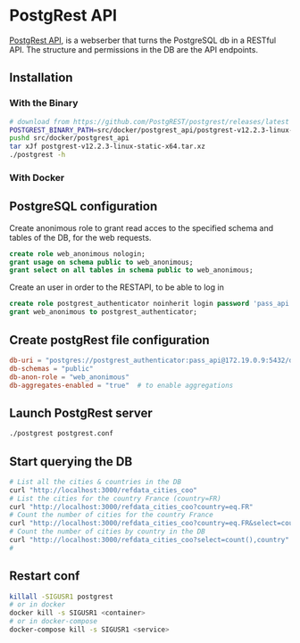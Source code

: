 # PostgRest API

[PostgRest API](https://docs.postgrest.org/en/v12/index.html), is a webserber that turns the PostgreSQL db in a RESTful API. The structure and permissions in the DB are the API endpoints.

## Installation

### With the Binary

```bash
# download from https://github.com/PostgREST/postgrest/releases/latest
POSTGREST_BINARY_PATH=src/docker/postgrest_api/postgrest-v12.2.3-linux-static-x64.tar.xz
pushd src/docker/postgrest_api
tar xJf postgrest-v12.2.3-linux-static-x64.tar.xz
./postgrest -h
```

### With Docker


## PostgreSQL configuration

Create anonimous role to grant read acces to the specified schema and tables of the DB, for the web requests.

```sql
create role web_anonimous nologin;
grant usage on schema public to web_anonimous;
grant select on all tables in schema public to web_anonimous;
```

Create an user in order to the RESTAPI, to be able to log in
```sql
create role postgrest_authenticator noinherit login password 'pass_api';
grant web_anonimous to postgrest_authenticator;
```

## Create postgRest file configuration

```conf
db-uri = "postgres://postgrest_authenticator:pass_api@172.19.0.9:5432/dst_airlines_db"
db-schemas = "public"
db-anon-role = "web_anonimous"
db-aggregates-enabled = "true"  # to enable aggregations
```

## Launch PostgRest server

```bash
./postgrest postgrest.conf
```

## Start querying the DB

```bash
# List all the cities & countries in the DB
curl "http://localhost:3000/refdata_cities_coo"
# List the cities for the country France (country=FR)
curl "http://localhost:3000/refdata_cities_coo?country=eq.FR"
# Count the number of cities for the country France
curl "http://localhost:3000/refdata_cities_coo?country=eq.FR&select=count()"
# Count the number of cities by country in the DB
curl "http://localhost:3000/refdata_cities_coo?select=count(),country"
# 
```


## Restart conf

```bash
killall -SIGUSR1 postgrest
# or in docker
docker kill -s SIGUSR1 <container>
# or in docker-compose
docker-compose kill -s SIGUSR1 <service>
```